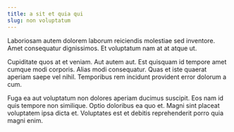 ```yaml
---
title: a sit et quia qui
slug: non voluptatum
---
```


Laboriosam autem dolorem laborum reiciendis molestiae sed inventore. Amet consequatur dignissimos. Et voluptatum nam at at atque ut.

Cupiditate quos at et veniam. Aut autem aut. Est quisquam id tempore amet cumque modi corporis. Alias modi consequatur. Quas et iste quaerat aperiam saepe vel nihil. Temporibus rem incidunt provident error dolorum a cum.

Fuga ea aut voluptatum non dolores aperiam ducimus suscipit. Eos nam id quis tempore non similique. Optio doloribus ea quo et. Magni sint placeat voluptatem ipsa dicta et. Voluptates est et debitis reprehenderit porro quia magni enim.
